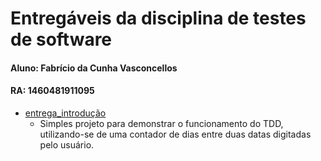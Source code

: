 # Entregáveis da disciplina de testes de software

#### Aluno: Fabrício da Cunha Vasconcellos
#### RA: 1460481911095

   - [entrega_introdução](/entrega_introducao)
     - Simples projeto para demonstrar o funcionamento do TDD, utilizando-se de uma contador de dias entre duas datas digitadas pelo usuário.
    



